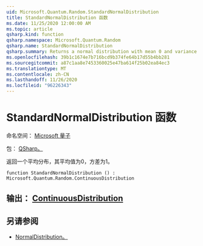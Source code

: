 ```yaml
---
uid: Microsoft.Quantum.Random.StandardNormalDistribution
title: StandardNormalDistribution 函数
ms.date: 11/25/2020 12:00:00 AM
ms.topic: article
qsharp.kind: function
qsharp.namespace: Microsoft.Quantum.Random
qsharp.name: StandardNormalDistribution
qsharp.summary: Returns a normal distribution with mean 0 and variance 1.
ms.openlocfilehash: 39b1c1674e7b716bcd9b374fe64b17d55b4bb281
ms.sourcegitcommit: a87c1aa8e7453360025e47ba614f25b02ea84ec3
ms.translationtype: MT
ms.contentlocale: zh-CN
ms.lasthandoff: 11/26/2020
ms.locfileid: "96226343"
---
```

# <a name="standardnormaldistribution-function"></a>StandardNormalDistribution 函数

命名空间： [Microsoft 量子](xref:Microsoft.Quantum.Random)

包： [QSharp。](https://nuget.org/packages/Microsoft.Quantum.QSharp.Core)


返回一个平均分布，其平均值为0，方差为1。

```qsharp
function StandardNormalDistribution () : Microsoft.Quantum.Random.ContinuousDistribution
```


## <a name="output--continuousdistribution"></a>输出： [ContinuousDistribution](xref:Microsoft.Quantum.Random.ContinuousDistribution)



## <a name="see-also"></a>另请参阅

- [NormalDistribution。](xref:Microsoft.Quantum.Random.NormalDistribution)
